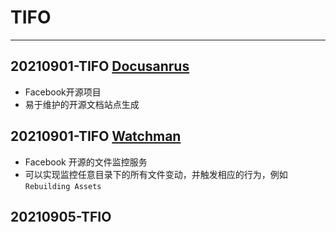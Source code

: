 # TIFO
----------------------------------------------------------------

## 20210901-TIFO [Docusanrus](https://github.com/facebook/docusaurus)
* Facebook开源项目
* 易于维护的开源文档站点生成

## 20210901-TIFO [Watchman](https://github.com/facebook/watchman)
* Facebook 开源的文件监控服务
* 可以实现监控任意目录下的所有文件变动，并触发相应的行为，例如`Rebuilding Assets`

## 20210905-TFIO 